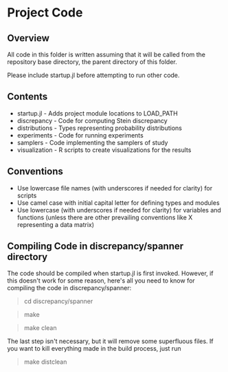 # Project Code

## Overview

All code in this folder is written assuming that it will be called from the
repository base directory, the parent directory of this folder.

Please include startup.jl before attempting to run other code.

## Contents

* startup.jl - Adds project module locations to LOAD_PATH
* discrepancy - Code for computing Stein discrepancy
* distributions - Types representing probability distributions
* experiments - Code for running experiments
* samplers - Code implementing the samplers of study
* visualization - R scripts to create visualizations for the results

## Conventions

* Use lowercase file names (with underscores if needed for clarity) for scripts
* Use camel case with initial capital letter for defining types and modules
* Use lowercase (with underscores if needed for clarity) for variables and 
  functions (unless there are other prevailing conventions like X representing
  a data matrix)

## Compiling Code in discrepancy/spanner directory
The code should be compiled when startup.jl is first invoked. However,
if this doesn't work for some reason, here's all you need to know for compiling
the code in discrepancy/spanner:

> cd discrepancy/spanner

> make

> make clean

The last step isn't necessary, but it will remove some superfluous
files. If you want to kill everything made in the build process, just run

> make distclean
